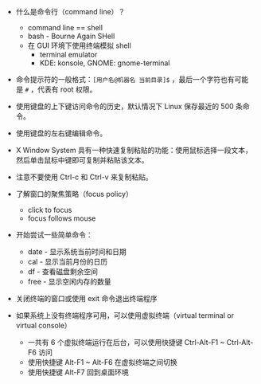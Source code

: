 - 什么是命令行（command line）？
    + command line == shell
    + bash - Bourne Again SHell
    + 在 GUI 环境下使用终端模拟 shell
        * terminal emulator
        * KDE: konsole, GNOME: gnome-terminal

- 命令提示符的一般格式：`[用户名@机器名 当前目录]$` ，最后一个字符也有可能是 `#` ，代表有 root 权限。

- 使用键盘的上下键访问命令的历史，默认情况下 Linux 保存最近的 500 条命令。
- 使用键盘的左右键编辑命令。

- X Window System 具有一种快速复制粘贴的功能：使用鼠标选择一段文本，然后单击鼠标中键即可复制并粘贴该文本。

- 注意不要使用 Ctrl-c 和 Ctrl-v 来复制粘贴。

- 了解窗口的聚焦策略（focus policy）
    + click to focus
    + focus follows mouse

- 开始尝试一些简单命令：
    + date - 显示系统当前时间和日期
    + cal - 显示当前月份的日历
    + df - 查看磁盘剩余空间
    + free - 显示空闲内存的数量

- 关闭终端的窗口或使用 exit 命令退出终端程序

- 如果系统上没有终端程序可用，可以使用虚拟终端（virtual terminal or virtual console）
    + 一共有 6 个虚拟终端运行在后台，可以使用快捷键 Ctrl-Alt-F1 ~ Ctrl-Alt-F6 访问
    + 使用快捷键 Alt-F1 ~ Alt-F6 在虚拟终端之间切换
    + 使用快捷键 Alt-F7 回到桌面环境